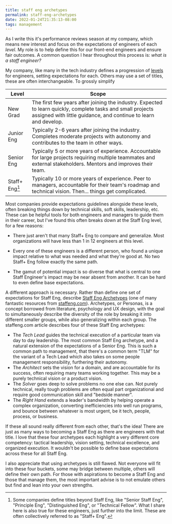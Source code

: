```yaml
---
title: staff eng archetypes
permalink: staff-eng-archetypes
date: 2022-01-24T21:35:13-08:00
tags: management
---
```


As I write this it's performance reviews season at my company, which means new
interest and focus on the expectations of engineers of each _level_. My role is
to help define this for our front-end engineers and ensure fair outcomes. A
common question I hear throughout this process is: _what is a staff engineer?_

My company, like many in the tech industry defines a progression of [levels] for
engineers, setting expectations for each. Others may use a set of titles, these
are often interchangeable. To grossly simplify

| Level                   | Scope                                                                                                                                                                          |
| ----------------------- | ------------------------------------------------------------------------------------------------------------------------------------------------------------------------------ |
| New Grad                | The first few years after joining the industry. Expected to learn quickly, complete tasks and small projects assigned with little guidance, and continue to learn and develop. |
| Junior Eng              | Typically 2-6 years after joining the industry. Completes moderate projects with autonomy and contributes to the team in other ways.                                           |
| Senior Eng              | Typically 5 or more years of experience. Accountable for large projects requiring multiple teammates and external stakeholders. Mentors and improves their team.               |
| Staff+ Eng[^staff-plus] | Typically 10 or more years of experience. Peer to managers, accountable for their team's roadmap and technical vision. Then... things get complicated.                         |

[^staff-plus]:
    Some companies define titles beyond Staff Eng, like "Senior Staff Eng",
    "Principle Eng", "Distinguished Eng", or "Technical Fellow". What I share
    here is also true for these engineers, just further into the limit. These
    are often collectively referred to as "Staff+ Eng".

Most companies provide expectations guidelines alongside these levels, often
breaking things down by technical skills, soft skills, leadership, etc. These
can be helpful tools for both engineers and managers to guide them in their
career, but I've found this often breaks down at the Staff Eng level, for a few
reasons:

- There just aren't that many Staff+ Eng to compare and generalize. Most
  organizations will have less than 1 in 12 engineers at this level.

- Every one of these engineers is a different person, who found a unique impact
  relative to what was needed and what they're good at. No two Staff+ Eng follow
  exactly the same path.

- The gamut of potential impact is so diverse that what is central to one Staff
  Engineer's impact may be near absent from another. It can be hard to even
  define base expectations.

A different approach is necessary. Rather than define one set of expectations
for Staff Eng, describe [Staff Eng Archetypes] (one of many fantastic resources
from [staffeng.com](https://staffeng.com/)). Archetypes, or Personas, is a
concept borrowed from literature, psychology and UX design, with the goal to
simultaneously describe the diversity of the role by breaking it into different
smaller groups, while also generalizing within each group. The staffeng.com
article describes four of these Staff Eng archetypes:

- The _Tech Lead_ guides the technical execution of a particular team via day to
  day leadership. The most common Staff Eng archetype, and a natural extension
  of the expectations of a Senior Eng. This is such a common path to management,
  that there's a common term "TLM" for the variant of a Tech Lead which also
  takes on some people management responsibility, furthering their autonomy.
- The _Architect_ sets the vision for a domain, and are accountable for its
  success, often requiring many teams working together. This may be a purely
  technical vision or a product vision.
- The _Solver_ goes deep to solve problems no one else can. Not purely
  technical, really tough problems are often equal part organizational and
  require good communication skill and "bedside manner".
- The _Right Hand_ extends a leader's bandwidth by helping operate a complex
  organization, converting inefficiencies into well run programs, and bounce
  between whatever is most urgent, be it tech, people, process, or business.

If these all sound really different from each other, that's the idea! There are
just as many ways to becoming a Staff Eng as there are engineers with that
title. I love that these four archetypes each highlight a very different core
competency: tactical leadership, vision setting, technical excellence, and
organized execution. It wouldn't be possible to define base expectations across
these for all Staff Eng.

I also appreciate that using archetypes is still flawed. Not everyone will fit
into these four buckets, some may bridge between multiple, others will define
their own path. For those with aspirations to become a Staff Eng and those that
manage them, the most important advise is to not emulate others but find and
lean into your own strengths.

[levels]: https://www.levels.fyi/
[staff eng archetypes]: https://staffeng.com/guides/staff-archetypes
